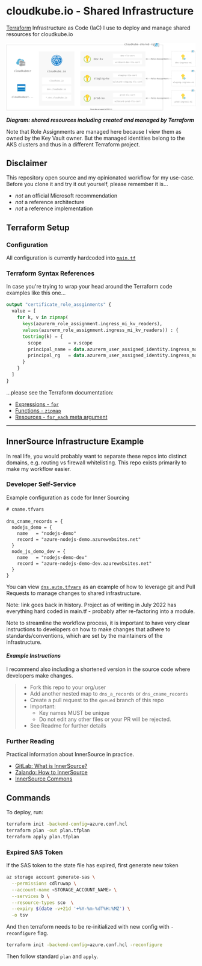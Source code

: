 # cloudkube.io - Shared Infrastructure

[Terraform](https://registry.terraform.io/providers/hashicorp/azurerm/latest/docs) Infrastructure as Code (IaC) I use to deploy and manage shared resources for cloudkube.io

<img src="./images/shared-rg-v2.svg" alt="Diagram: shared resources (not accurate)">

_**Diagram: shared resources including created and managed by Terraform**_

Note that Role Assignments are managed here because I view them as owned by the Key Vault owner. But the managed identities belong to the AKS clusters and thus in a different Terraform project.

## Disclaimer

This repository open source and my opinionated workflow for my use-case. Before you clone it and try it out yourself, please remember it is…

- *not* an official Microsoft recommendation
- *not* a reference architecture
- *not* a reference implementation

## Terraform Setup

### Configuration

All configuration is currently hardcoded into [`main.tf`](./main.tf)

### Terraform Syntax References

In case you're trying to wrap your head around the Terraform code examples like this one…

```terraform
output "certificate_role_assginments" {
  value = [
    for k, v in zipmap( 
      keys(azurerm_role_assignment.ingress_mi_kv_readers),
      values(azurerm_role_assignment.ingress_mi_kv_readers)) : {
      tostring(k) = {        
        scope          = v.scope
        principal_name = data.azurerm_user_assigned_identity.ingress_managed_ids[k].name
        principal_rg   = data.azurerm_user_assigned_identity.ingress_managed_ids[k].resource_group_name
      }
    }
  ]
}
```

…please see the Terraform documentation:

- [Expressions - `for`](https://www.terraform.io/docs/language/expressions/for.html)
- [Functions - `zipmap`](https://www.terraform.io/docs/language/functions/zipmap.html)
- [Resources - `for_each` meta argument](https://www.terraform.io/docs/language/meta-arguments/for_each.html)

---

## InnerSource Infrastructure Example 

In real life, you would probably want to separate these repos into distinct domains, e.g. routing vs firewall whitelisting. This repo exists primarily to make my workflow easier.

### Developer Self-Service

Example configuration as code for Inner Sourcing

```hcl
# cname.tfvars

dns_cname_records = {
  nodejs_demo = {
    name   = "nodejs-demo"
    record = "azure-nodejs-demo.azurewebsites.net"
  }
  node_js_demo_dev = {
    name   = "nodejs-demo-dev"
    record = "azure-nodejs-demo-dev.azurewebsites.net"
  }
}
```



You can view [`dns.auto.tfvars`](https://github.com/julie-ng/cloudkube-shared-infra/blob/f58cac5d7be905e90477eb241921f94afa44a161/dns.auto.tfvars) as an example of how to leverage git and Pull Requests to manage changes to shared infrastructure.

Note: link goes back in history. Project as of writing in July 2022 has everything hard coded in main.tf - probably after re-factoring into a module. 

Note to streamline the workflow process, it is important to have very clear instructions to developers on how to make changes that adhere to standards/conventions, which are set by the maintainers of the infrastructure.

#### _Example Instructions_

I recommend also including a shortened version in the source code where developers make changes.

> - Fork this repo to your org/user
> - Add another nested map to `dns_a_records` or `dns_cname_records`
> - Create a pull request to the `queued` branch of this repo
> - Important: 
> 	- Key names MUST be unique
> 	- Do not edit any other files or your PR will be rejected.
> - See Readme for further details

### Further Reading

Practical information about InnerSource in practice.

- [GitLab: What is InnerSource?](https://about.gitlab.com/topics/version-control/what-is-innersource/)
- [Zalando: How to InnerSource](https://opensource.zalando.com/docs/resources/innersource-howto/)
- [InnerSource Commons](https://innersourcecommons.org/)


## Commands

To deploy, run:

```bash
terraform init -backend-config=azure.conf.hcl 
terraform plan -out plan.tfplan
terraform apply plan.tfplan

```

### Expired SAS Token

If the SAS token to the state file has expired, first generate new token

```bash
az storage account generate-sas \
  --permissions cdlruwap \
  --account-name <STORAGE_ACCOUNT_NAME> \
  --services b \
  --resource-types sco  \
  --expiry $(date -v+21d '+%Y-%m-%dT%H:%MZ') \
  -o tsv
```


And then terraform needs to be re-initialized with new config with `-reconfigure` flag.

```bash
terraform init -backend-config=azure.conf.hcl -reconfigure
```

Then follow standard `plan` and `apply`.